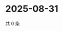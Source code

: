 # 2025-08-31

共 0 条

<!-- BEGIN ZHIHUVIDEO -->
<!-- 最后更新时间 Sun Aug 31 2025 15:10:14 GMT+0800 (China Standard Time) -->

<!-- END ZHIHUVIDEO -->
